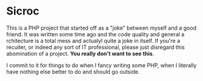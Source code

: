 Sicroc
===

This is a PHP project that started off as a "joke" between myself and a good 
friend. It was written some time ago and the code quality and general a
rchitecture is a total mess and actualyl quite a joke in itself. If you're 
a recuiter, or indeed any sort of IT professional, please just disregard 
this abomination of a project. **You really don't want to see this**.

I commit to it for things to do when I fancy writing some PHP, when I literally
have nothing else better to do and should go outside.
